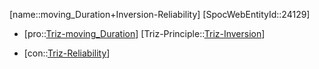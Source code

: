 ﻿---
type: TrizContradiction
aliases:
- moving_Duration+Inversion-Reliability
license: CC BY-SA 4.0
copyright: https://github.com/SpocWeb
IsDeleted: false
IsReadOnly: false
Confidential: public
tags: 
- Triz/Contradiction
---
[name::moving_Duration+Inversion-Reliability]
[SpocWebEntityId::24129]
+ [pro::[Triz-moving_Duration](tech/Triz/Parameter/Triz-moving_Duration.md)]
[Triz-Principle::[Triz-Inversion](tech/Triz/Principle/Triz-Inversion.md)]
- [con::[Triz-Reliability](tech/Triz/Parameter/Triz-Reliability.md)]

